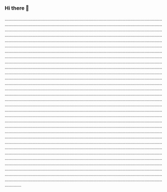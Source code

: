 ### Hi there 👋

.................................................................................................................................................................................................................................................................................................................................................................................................................................................................................................................................................................................................................................................................................................................................................................................................................................................................................................................................................................................................................................................................................................................................................................................................................................................................................................................................................................................................................................................................................................................................................................................................................................................................................................................................................................................................................................................................................................................................................................................................................................................................................................................................................................................................................................................................................................................................................................................................................................................................................................................................................................................................................................................................................................................................................................................................................................................................................................................................................................................................................................................................................................................................................................................................................................................................................................................................................................................................................................................................................................................................................................................................................................................................................................................................................................................................................................................................................................................................................................................................................